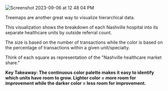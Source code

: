 ![Screenshot 2023-09-06 at 12 48 04 PM](https://github.com/RodNSS/Treemap_Demo/assets/92232804/efea2af5-048a-47a9-8400-897be3753bf9)

Treemaps are another great way to visualize hierarchical data.

This visualization shows the breakdown of each Nashville hospital into its separate healthcare units by outside referral count.

The size is based on the number of transactions while the color is based on the percentage of transactions within a given unit/specialty.

Think of each square as representation of the "Nashville healthcare market share."

**Key Takeaway: The continuous color palette makes it easy to identify which units have room to grow. Lighter color = more room for improvement while the darker color = less room for improvement.**

